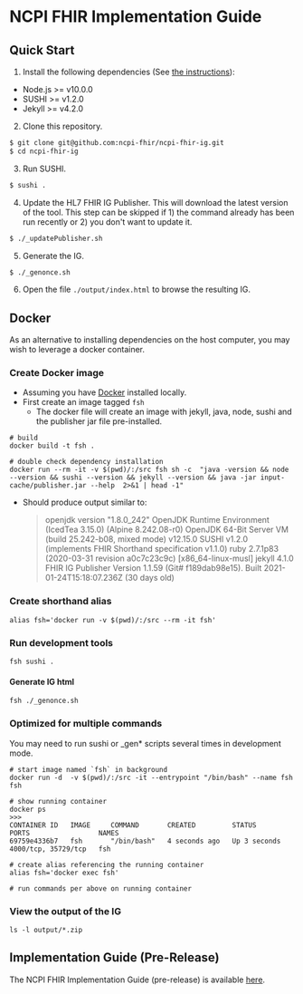 # NCPI FHIR Implementation Guide

## Quick Start

1. Install the following dependencies (See [the instructions](https://fshschool.org/docs/sushi/installation/)):

- Node.js >= v10.0.0
- SUSHI >= v1.2.0
- Jekyll >= v4.2.0

2. Clone this repository.

```bash
$ git clone git@github.com:ncpi-fhir/ncpi-fhir-ig.git
$ cd ncpi-fhir-ig
```

3. Run SUSHI.

```bash
$ sushi .
```

4. Update the HL7 FHIR IG Publisher. This will download the latest version of the tool. This step can be skipped if 1) the command already has been run recently or 2) you don't want to update it.

```bash
$ ./_updatePublisher.sh
```

5. Generate the IG.

```bash
$ ./_genonce.sh
```

6. Open the file `./output/index.html` to browse the resulting IG.

## Docker

As an alternative to installing dependencies on the host computer, you may wish to leverage a docker container.

### Create Docker image

- Assuming you have [Docker](https://docs.docker.com/get-docker/) installed locally.
- First create an image tagged `fsh`
  - The docker file will create an image with jekyll, java, node, sushi and the publisher jar file pre-installed.

```
# build
docker build -t fsh .

# double check dependency installation
docker run --rm -it -v $(pwd)/:/src fsh sh -c  "java -version && node  --version && sushi --version && jekyll --version && java -jar input-cache/publisher.jar --help  2>&1 | head -1"

```

- Should produce output similar to:

  > openjdk version "1.8.0_242"
  > OpenJDK Runtime Environment (IcedTea 3.15.0) (Alpine 8.242.08-r0)
  > OpenJDK 64-Bit Server VM (build 25.242-b08, mixed mode)
  > v12.15.0
  > SUSHI v1.2.0 (implements FHIR Shorthand specification v1.1.0)
  > ruby 2.7.1p83 (2020-03-31 revision a0c7c23c9c) [x86_64-linux-musl]
  > jekyll 4.1.0
  > FHIR IG Publisher Version 1.1.59 (Git# f189dab98e15). Built 2021-01-24T15:18:07.236Z (30 days old)

### Create shorthand alias

```
alias fsh='docker run -v $(pwd)/:/src --rm -it fsh'
```

### Run development tools

```
fsh sushi .
```

#### Generate IG html

```
fsh ./_genonce.sh
```

### Optimized for multiple commands

You may need to run sushi or \_gen\* scripts several times in development mode.

```
# start image named `fsh` in background
docker run -d  -v $(pwd)/:/src -it --entrypoint "/bin/bash" --name fsh  fsh

# show running container
docker ps
>>>
CONTAINER ID   IMAGE     COMMAND       CREATED         STATUS         PORTS                 NAMES
69759e4336b7   fsh       "/bin/bash"   4 seconds ago   Up 3 seconds   4000/tcp, 35729/tcp   fsh

# create alias referencing the running container
alias fsh='docker exec fsh'

# run commands per above on running container
```

### View the output of the IG

```
ls -l output/*.zip
```

## Implementation Guide (Pre-Release)

The NCPI FHIR Implementation Guide (pre-release) is available [here](https://nih-ncpi.github.io/ncpi-fhir-ig/).
